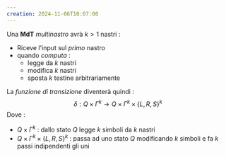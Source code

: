 ```yaml
---
creation: 2024-11-06T10:07:00
---
```

Una **MdT** *multinastro* avrà $k>1$ nastri : 
+ Riceve l'input sul *primo* nastro
+ quando *computa* : 
	+ legge da $k$ nastri
	+ modifica $k$ nastri
	+ sposta $k$ testine arbitrariamente 

La *funzione di transizione* diventerà quindi : 
$$\delta : Q \times \Gamma^k \to Q \times \Gamma^k \times \{L,R,S\}^k$$
Dove : 
+ $Q \times \Gamma^k$ : dallo stato $Q$ legge $k$ simboli da $k$ nastri
+ $Q \times \Gamma^k \times \{L,R,S\}^k$ : passa ad uno stato $Q$ modificando $k$ simboli e fa $k$ passi indipendenti gli uni 